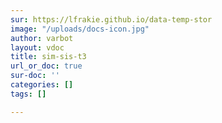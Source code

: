```yaml
---
sur: https://lfrakie.github.io/data-temp-stor
image: "/uploads/docs-icon.jpg"
author: varbot
layout: vdoc
title: sim-sis-t3
url_or_doc: true
sur-doc: ''
categories: []
tags: []

---
```

